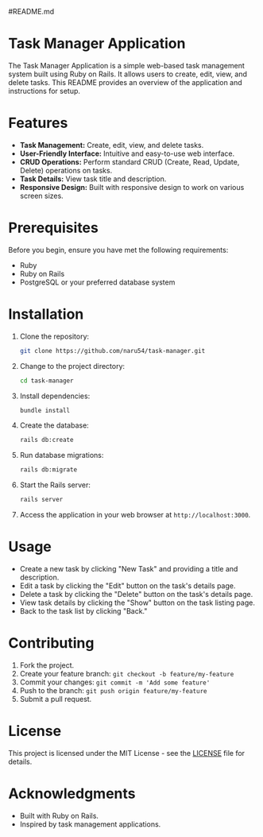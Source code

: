 #README.md

# Task Manager Application

The Task Manager Application is a simple web-based task management system built using Ruby on Rails. It allows users to create, edit, view, and delete tasks. This README provides an overview of the application and instructions for setup.

# Features

- **Task Management:** Create, edit, view, and delete tasks.
- **User-Friendly Interface:** Intuitive and easy-to-use web interface.
- **CRUD Operations:** Perform standard CRUD (Create, Read, Update, Delete) operations on tasks.
- **Task Details:** View task title and description.
- **Responsive Design:** Built with responsive design to work on various screen sizes.

# Prerequisites

Before you begin, ensure you have met the following requirements:

- Ruby
- Ruby on Rails
- PostgreSQL or your preferred database system

# Installation

1. Clone the repository:

   ```bash
   git clone https://github.com/naru54/task-manager.git
   ```

2. Change to the project directory:

   ```bash
   cd task-manager
   ```

3. Install dependencies:

   ```bash
   bundle install
   ```

4. Create the database:

   ```bash
   rails db:create
   ```

5. Run database migrations:

   ```bash
   rails db:migrate
   ```

6. Start the Rails server:

   ```bash
   rails server
   ```

7. Access the application in your web browser at `http://localhost:3000`.

# Usage

- Create a new task by clicking "New Task" and providing a title and description.
- Edit a task by clicking the "Edit" button on the task's details page.
- Delete a task by clicking the "Delete" button on the task's details page.
- View task details by clicking the "Show" button on the task listing page.
- Back to the task list by clicking "Back."

# Contributing

1. Fork the project.
2. Create your feature branch: `git checkout -b feature/my-feature`
3. Commit your changes: `git commit -m 'Add some feature'`
4. Push to the branch: `git push origin feature/my-feature`
5. Submit a pull request.

# License

This project is licensed under the MIT License - see the [LICENSE](LICENSE) file for details.

# Acknowledgments

- Built with Ruby on Rails.
- Inspired by task management applications.


